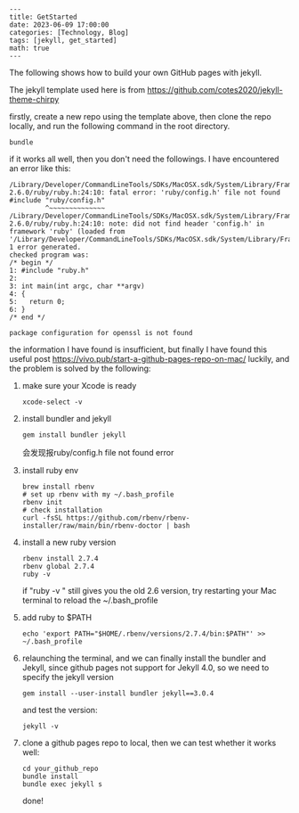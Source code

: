 ```
---
title: GetStarted
date: 2023-06-09 17:00:00
categories: [Technology, Blog]
tags: [jekyll, get_started]
math: true
---
```

The following shows how to build your own GitHub pages with jekyll.

The jekyll template used here is from https://github.com/cotes2020/jekyll-theme-chirpy

firstly, create a new repo using the template above, then clone the repo locally, and run the following command in the root directory.

```
bundle
```

if it works all well, then you don't need the followings. I have encountered an error like this:

```
/Library/Developer/CommandLineTools/SDKs/MacOSX.sdk/System/Library/Frameworks/Ruby.framework/Versions/2.6/usr/include/ruby-2.6.0/ruby/ruby.h:24:10: fatal error: 'ruby/config.h' file not found
#include "ruby/config.h"
         ^~~~~~~~~~~~~~~
/Library/Developer/CommandLineTools/SDKs/MacOSX.sdk/System/Library/Frameworks/Ruby.framework/Versions/2.6/usr/include/ruby-2.6.0/ruby/ruby.h:24:10: note: did not find header 'config.h' in framework 'ruby' (loaded from '/Library/Developer/CommandLineTools/SDKs/MacOSX.sdk/System/Library/Frameworks')
1 error generated.
checked program was:
/* begin */
1: #include "ruby.h"
2: 
3: int main(int argc, char **argv)
4: {
5:   return 0;
6: }
/* end */

package configuration for openssl is not found
```

the information I have found is insufficient, but finally I have found this useful post https://vivo.pub/start-a-github-pages-repo-on-mac/  luckily, and the problem is solved by the following:

1. make sure your Xcode is ready

   ```
   xcode-select -v
   ```

2. install bundler and jekyll

   ```
   gem install bundler jekyll
   ```

   会发现报ruby/config.h file not found error

3. install ruby env

   ```
   brew install rbenv
   # set up rbenv with my ~/.bash_profile
   rbenv init
   # check installation
   curl -fsSL https://github.com/rbenv/rbenv-installer/raw/main/bin/rbenv-doctor | bash
   ```

4. install a new ruby version

   ```
   rbenv install 2.7.4
   rbenv global 2.7.4
   ruby -v
   ```

   if "ruby -v " still gives you the old 2.6 version, try restarting your Mac terminal to reload the ~/.bash_profile

5. add ruby to $PATH

   ```
   echo 'export PATH="$HOME/.rbenv/versions/2.7.4/bin:$PATH"' >> ~/.bash_profile
   ```

6. relaunching the terminal, and we can finally install the bundler and Jekyll, since github pages not support for Jekyll 4.0, so we need to specify the jekyll version

   ```
   gem install --user-install bundler jekyll==3.0.4
   ```

   and test the version:

   ```
   jekyll -v
   ```

7. clone a github pages repo to local, then we can test whether it works well:

   ```
   cd your_github_repo
   bundle install
   bundle exec jekyll s
   ```

   done!

